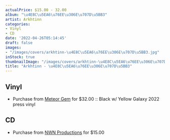 ```yaml
---
actualPrice: $15.00 - 32.00
album: "\u4E8C\u5EA6\u76EE\u306E\u707D\u5BB3"
artist: Arkhtinn
categories:
- Vinyl
- CD
date: '2022-04-26T05:14:45'
draft: false
images:
- "/images/covers/arkhtinn-\u4E8C\u5EA6\u76EE\u306E\u707D\u5BB3.jpg"
inStock: true
thumbnailImage: "/images/covers/arkhtinn-\u4E8C\u5EA6\u76EE\u306E\u707D\u5BB3-thumb.jpg"
title: "Arkhtinn - \u4E8C\u5EA6\u76EE\u306E\u707D\u5BB3"
---
```


## Vinyl
* Purchase from [Meteor Gem](https://meteor-gem.com/products/arkhtinn-二度目の災害-lp) for $32.00 :: Black w/ Yellow Galaxy 2022 press vinyl
## CD
* Purchase from [NWN Productions](http://shop.nwnprod.com/index.php?route=product/product&path=93&product_id=19779&sort=pd.name&order=ASC) for $15.00
